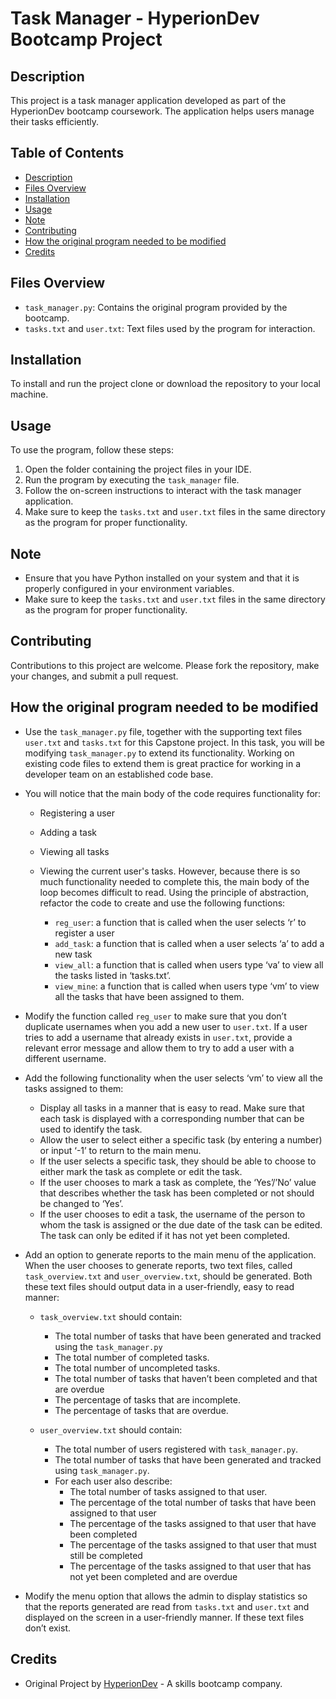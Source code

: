 # Task Manager - HyperionDev Bootcamp Project

## Description
This project is a task manager application developed as part of the HyperionDev bootcamp coursework. The application helps users manage their tasks efficiently.

## Table of Contents
- [Description](#description)
- [Files Overview](#files-overview)
- [Installation](#installation)
- [Usage](#usage)
- [Note](#note)
- [Contributing](#contributing)
- [How the original program needed to be modified](#how-the-original-program-needed-to-be-modified)
- [Credits](#credits)

## Files Overview
- `task_manager.py`: Contains the original program provided by the bootcamp.
- `tasks.txt` and `user.txt`: Text files used by the program for interaction.

## Installation
To install and run the project clone or download the repository to your local machine.
   
## Usage
To use the program, follow these steps:

1. Open the folder containing the project files in your IDE.
2. Run the program by executing the `task_manager` file.
3. Follow the on-screen instructions to interact with the task manager application.
4. Make sure to keep the `tasks.txt` and `user.txt` files in the same directory as the program for proper functionality.

## Note
- Ensure that you have Python installed on your system and that it is properly configured in your environment variables.
- Make sure to keep the `tasks.txt` and `user.txt` files in the same directory as the program for proper functionality.

## Contributing
Contributions to this project are welcome. Please fork the repository, make your changes, and submit a pull request.

## How the original program needed to be modified

- Use the `task_manager.py` file, together with the supporting text files `user.txt` and `tasks.txt` for this Capstone project. In this task, you will be modifying `task_manager.py` to extend its functionality. Working on existing code files to extend them is great practice for working in a developer team on an established code base.

- You will notice that the main body of the code requires functionality for:
  - Registering a user
  - Adding a task
  - Viewing all tasks
  - Viewing the current user's tasks. However, because there is so much functionality needed to complete this, the main body of the loop becomes difficult to read. Using the principle of abstraction, refactor the code to create and use the following functions:

    - `reg_user`: a function that is called when the user selects ‘r’ to register a user
    - `add_task`: a function that is called when a user selects ‘a’ to add a new task
    - `view_all`: a function that is called when users type ‘va’ to view all the tasks listed in ‘tasks.txt’.
    - `view_mine`: a function that is called when users type ‘vm’ to view all the tasks that have been assigned to them.

- Modify the function called `reg_user` to make sure that you don’t duplicate usernames when you add a new user to `user.txt`. If a user tries to add a username that already exists in `user.txt`, provide a relevant error message and allow them to try to add a user with a different username.

- Add the following functionality when the user selects ‘vm’ to view all the tasks assigned to them:
  - Display all tasks in a manner that is easy to read. Make sure that each task is displayed with a corresponding number that can be used to identify the task.
  - Allow the user to select either a specific task (by entering a number) or input ‘-1’ to return to the main menu.
  - If the user selects a specific task, they should be able to choose to either mark the task as complete or edit the task.
  - If the user chooses to mark a task as complete, the ‘Yes’/’No’ value that describes whether the task has been completed or not should be changed to ‘Yes’.
  - If the user chooses to edit a task, the username of the person to whom the task is assigned or the due date of the task can be edited. The task can only be edited if it has not yet been completed.

- Add an option to generate reports to the main menu of the application. When the user chooses to generate reports, two text files, called `task_overview.txt` and `user_overview.txt`, should be generated. Both these text files should output data in a user-friendly, easy to read manner:

  - `task_overview.txt` should contain:
    - The total number of tasks that have been generated and tracked using the `task_manager.py`
    - The total number of completed tasks.
    - The total number of uncompleted tasks.
    - The total number of tasks that haven’t been completed and that are overdue
    - The percentage of tasks that are incomplete.
    - The percentage of tasks that are overdue.

  - `user_overview.txt` should contain:
    - The total number of users registered with `task_manager.py`.
    - The total number of tasks that have been generated and tracked using `task_manager.py`.
    - For each user also describe:
      - The total number of tasks assigned to that user.
      - The percentage of the total number of tasks that have been assigned to that user
      - The percentage of the tasks assigned to that user that have been completed
      - The percentage of the tasks assigned to that user that must still be completed
      - The percentage of the tasks assigned to that user that has not yet been completed and are overdue

- Modify the menu option that allows the admin to display statistics so that the reports generated are read from `tasks.txt` and `user.txt` and displayed on the screen in a user-friendly manner. If these text files don’t exist.

## Credits

- Original Project by [HyperionDev](https://www.hyperiondev.com/) - A skills bootcamp company.
